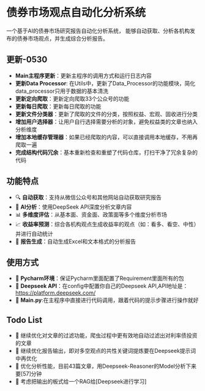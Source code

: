 # 债券市场观点自动化分析系统

一个基于AI的债券市场研究报告自动化分析系统，
能够自动获取、分析各机构发布的债券市场观点，并生成综合分析报告。

## 更新-0530
- **Main主程序更新**：更新主程序的调用方式和运行日志内容
- **更新Data Processor**: 在Utils中，更新了Data_Processor的功能模块，简化data_processor只用于数据的基本清洗
- **更新定向爬取**：更新定向爬取33个公众号的功能
- **更新每日爬取**：更新每日爬取的功能
- **更新文件分类器**：更新了爬取的文件的分类，按照权益、宏观、固收进行分类
- **增加用户选择器**：让用户自行选择需要分析的对象，避免权益类的文章也纳入分析维度
- **增加本地缓存管理器**：如果已经爬取的内容，可以直接调用本地缓存，不用再爬取一遍
- **完成结构代码冗余**：基本重新检查和重塑了代码仓库，打扫干净了冗余复杂的代码

## 功能特点

- 🔍 **自动获取**：支持从微信公众号和其他网站自动获取研究报告
- 🤖 **AI分析**：使用DeepSeek API深度分析文章内容
- 📊 **多维度评估**：从基本面、资金面、政策面等多个维度分析市场
- 📈 **收益率预测**：综合各机构观点生成收益率的观点（如：看多、看空、中性）并进行自动统计
- 📝 **报告生成**：自动生成Excel和文本格式的分析报告

## 使用方式

- 📝 **Pycharm环境**：保证Pycharm里面配置了Requirement里面所有的包
- 📝 **Deepseek API**：在config中配置你自己的Deepseek API,API地址是：https://platform.deepseek.com/
- 📝 **Main.py**:在主程序中直接进行代码调用，跟着代码的提示步骤进行操作就好

## Todo List
- 📝 继续优化对文章的过滤功能，爬虫过程中更有效地自动过滤出对利率债投资的文章
- 📝 继续优化报告输出，即对多空观点的共性关键词提炼要在Deepseek提示词中再优化
- 📝 优化分析性能，目前43篇文章，用Deepseek-Reasoner的Model分析下来要[57]分钟
- 📝 考虑把输出的板式给一个RAG给[Deepseek进行学习]

